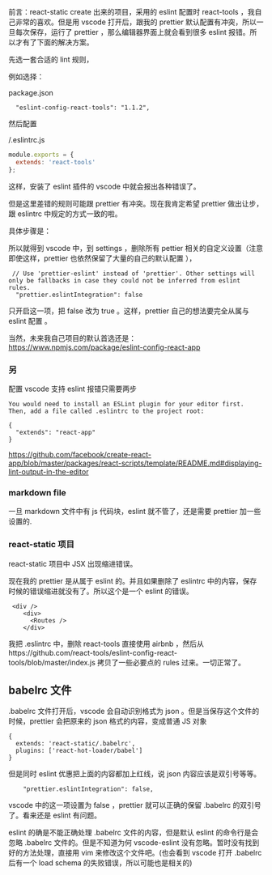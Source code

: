 前言：react-static create 出来的项目，采用的 eslint 配置时 react-tools ，我自己非常的喜欢。但是用 vscode 打开后，跟我的 prettier 默认配置有冲突，所以一旦每次保存，运行了 prettier ，那么编辑器界面上就会看到很多 eslint 报错。所以才有了下面的解决方案。

先选一套合适的 lint 规则，

例如选择：

package.json

```
  "eslint-config-react-tools": "1.1.2",
```

然后配置

/.eslintrc.js

```js
module.exports = {
  extends: 'react-tools'
};
```

这样，安装了 eslint 插件的 vscode 中就会报出各种错误了。

但是这里差错的规则可能跟 prettier 有冲突。现在我肯定希望 prettier 做出让步，跟 eslintrc 中规定的方式一致的啦。

具体步骤是：

所以就得到 vscode 中，到 settings ，删除所有 pettier 相关的自定义设置（注意即使这样，prettier 也依然保留了大量的自己的默认配置 ），

```
 // Use 'prettier-eslint' instead of 'prettier'. Other settings will only be fallbacks in case they could not be inferred from eslint rules.
  "prettier.eslintIntegration": false
```

只开启这一项，把 false 改为 true 。这样，prettier 自己的想法要完全从属与 eslint 配置 。

当然，未来我自己项目的默认首选还是：https://www.npmjs.com/package/eslint-config-react-app

### 另

配置 vscode 支持 eslint 报错只需要两步

```
You would need to install an ESLint plugin for your editor first. Then, add a file called .eslintrc to the project root:

{
  "extends": "react-app"
}
```

https://github.com/facebook/create-react-app/blob/master/packages/react-scripts/template/README.md#displaying-lint-output-in-the-editor

### markdown file

一旦 markdown 文件中有 js 代码块，eslint 就不管了，还是需要 prettier
加一些设置的.

### react-static 项目

react-static 项目中 JSX 出现缩进错误。

现在我的 prettier 是从属于 eslint 的。并且如果删除了 eslintrc 中的内容，保存时候的错误缩进就没有了。所以这个是一个 eslint 的错误。

```
 <div />
    <div>
      <Routes />
    </div>
```

我把 .eslintrc 中，删除 react-tools 直接使用 airbnb ，然后从https://github.com/react-tools/eslint-config-react-tools/blob/master/index.js 拷贝了一些必要点的 rules 过来。一切正常了。


## babelrc 文件

.babelrc 文件打开后，vscode 会自动识别格式为 json 。但是当保存这个文件的时候，prettier 会把原来的 json 格式的内容，变成普通 JS 对象

```
{
  extends: 'react-static/.babelrc',
  plugins: ['react-hot-loader/babel']
}
```

但是同时 eslint 优惠把上面的内容都加上红线，说 json 内容应该是双引号等等。


```
    "prettier.eslintIntegration": false,
```

vscode 中的这一项设置为 false ，prettier 就可以正确的保留 .babelrc 的双引号了。看来还是 eslint 有问题。

eslint 的确是不能正确处理 .babelrc 文件的内容，但是默认 eslint 的命令行是会忽略 .babelrc 文件的。但是不知道为何 vscode-eslint 没有忽略。暂时没有找到好的方法处理，直接用 vim 来修改这个文件吧。(也会看到 vscode 打开 .babelrc 后有一个 load schema 的失败错误，所以可能也是相关的)
